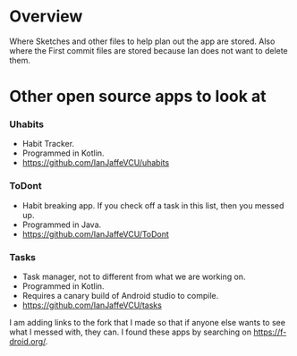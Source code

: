 # Overview
Where Sketches and other files to help plan out the app are stored.
Also where the First commit files are stored because Ian does not want to delete them.

# Other open source apps to look at

### Uhabits
- Habit Tracker.
- Programmed in Kotlin.
- https://github.com/IanJaffeVCU/uhabits

### ToDont
- Habit breaking app. If you check off a task in this list, then you messed up.
- Programmed in Java.
- https://github.com/IanJaffeVCU/ToDont

### Tasks
- Task manager, not to different from what we are working on.
- Programmed in Kotlin.
- Requires a canary build of Android studio to compile.
- https://github.com/IanJaffeVCU/tasks

I am adding links to the fork that I made so that if anyone else wants to see what I messed with, they can.
I found these apps by searching on https://f-droid.org/.
